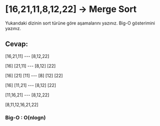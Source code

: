 
# [16,21,11,8,12,22] -> Merge Sort

Yukarıdaki dizinin sort türüne göre aşamalarını yazınız.
Big-O gösterimini yazınız.

## Cevap:

[16,21,11]      ---     [8,12,22]

[16] [21,11]     ---     [8,12] [22]

[16] [21] [11]    ---     [8] [12] [22]

[16] [11,21]     ---     [8,12] [22]

[11,16,21]      ---     [8,12,22]

[8,11,12,16,21,22]

### Big-O : O(nlogn)

